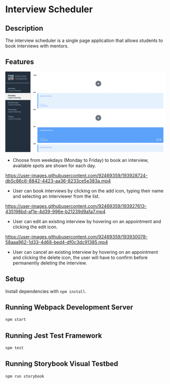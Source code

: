 # Interview Scheduler

## Description

The interview scheduler is a single page application that allows students to book interviews with mentors.

## Features

![Main page](docs/main-page.png)
- Choose from weekdays (Monday to Friday) to book an interview, available spots are shown for each day.

https://user-images.githubusercontent.com/92469359/193928724-db5c86c6-8842-4423-aa36-8233ce5e383a.mp4

- User can book interviews by clicking on the add icon, typing their name and selecting an interviewer from the list.

https://user-images.githubusercontent.com/92469359/193927613-435198bd-af1e-4d39-996e-b21239d9a1a7.mp4

- User can edit an existing interview by hovering on an appointment and clicking the edit icon.

https://user-images.githubusercontent.com/92469359/193930078-58aaa962-1d33-4d68-bed4-df0c3dc91385.mp4

- User can cancel an existing interview by hovering on an appointment and clicking the delete icon, the user will have to confirm before permanently deleting the interview.

## Setup

Install dependencies with `npm install`.

## Running Webpack Development Server

```sh
npm start
```

## Running Jest Test Framework

```sh
npm test
```

## Running Storybook Visual Testbed

```sh
npm run storybook
```
